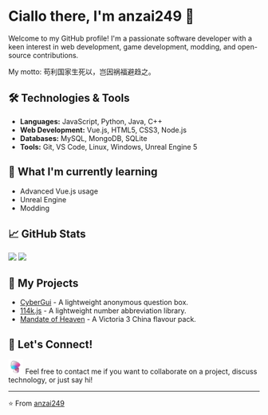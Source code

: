 # Ciallo there, I'm anzai249 👋

Welcome to my GitHub profile! I'm a passionate software developer with a keen interest in web development, game development, modding, and open-source contributions. 

My motto: 苟利国家生死以，岂因祸福避趋之。

## 🛠️ Technologies & Tools

- **Languages:** JavaScript, Python, Java, C++
- **Web Development:** Vue.js, HTML5, CSS3, Node.js
- **Databases:** MySQL, MongoDB, SQLite
- **Tools:** Git, VS Code, Linux, Windows, Unreal Engine 5

## 🌱 What I'm currently learning

- Advanced Vue.js usage
- Unreal Engine
- Modding

## 📈 GitHub Stats

<img src="https://github-readme-stats-gamma-lime.vercel.app/api?username=anzai249&show_icons=true" height=175 /> <img src="https://github-readme-stats-gamma-lime.vercel.app/api/top-langs/?username=anzai249&layout=compact&exclude_repo=anzai249.github.io&langs_count=8" height=175 />

## 📜 My Projects

- [CyberGui](https://github.com/anzai249/CyberGui) - A lightweight anonymous question box.
- [114k.js](https://github.com/anzai249/114k.js) - A lightweight number abbreviation library.
- [Mandate of Heaven](https://github.com/anzai249/moh-china-flavour) - A Victoria 3 China flavour pack.

## 💬 Let's Connect!

 <img src="https://raw.githubusercontent.com/anzai249/anzai249/refs/heads/main/HypnoShroom.gif" width=30 /> Feel free to contact me if you want to collaborate on a project, discuss technology, or just say hi!

---
⭐️ From [anzai249](https://github.com/anzai249)
